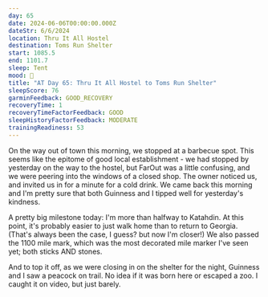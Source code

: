 ```yaml
---
day: 65
date: 2024-06-06T00:00:00.000Z
dateStr: 6/6/2024
location: Thru It All Hostel
destination: Toms Run Shelter
start: 1085.5
end: 1101.7
sleep: Tent
mood: 🙂
title: "AT Day 65: Thru It All Hostel to Toms Run Shelter"
sleepScore: 76
garminFeedback: GOOD_RECOVERY
recoveryTime: 1
recoveryTimeFactorFeedback: GOOD
sleepHistoryFactorFeedback: MODERATE
trainingReadiness: 53
---
```

On the way out of town this morning, we stopped at a barbecue spot. This seems like the epitome of good local establishment - we had stopped by yesterday on the way to the hostel, but FarOut was a little confusing, and we were peering into the windows of a closed shop. The owner noticed us, and invited us in for a minute for a cold drink. We came back this morning and I'm pretty sure that both Guinness and I tipped well for yesterday's kindness.

A pretty big milestone today: I'm more than halfway to Katahdin. At this point, it's probably easier to just walk home than to return to Georgia. (That's always been the case, I guess? but now I'm closer!) We also passed the 1100 mile mark, which was the most decorated mile marker I've seen yet; both sticks AND stones.

And to top it off, as we were closing in on the shelter for the night, Guinness and I saw a peacock on trail. No idea if it was born here or escaped a zoo. I caught it on video, but just barely.
